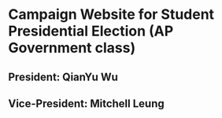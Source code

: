 # Campaign Website for Student Presidential Election (AP Government class)

## President: QianYu Wu
## Vice-President: Mitchell Leung
